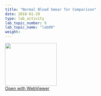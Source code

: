 ```yaml
---
title: "Normal Blood Smear for Comparison"
date: 2018-01-29
type: lab_activity
lab_topic_number: 9
lab_topic_name: "lab09"
weight: 
---
```

<div class="entrybody">
<div class="thumbnail"><a href="http://virtualslides.cumc.columbia.edu/Heme%20Path%2007.svs/view.apml?" target="_blank"><img alt="" src="http://pathologylab.ccnmtl.columbia.edu/assets/images/slide_hemepath7.jpg" width="170" height="142" class="mt-image-left"></a><br><a href="http://virtualslides.cumc.columbia.edu/Heme%20Path%2007.svs/view.apml?" target="_blank">Open with WebViewer</a></div>

<p><br clear="all"></p>
						
</div>
